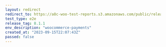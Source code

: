 ```yaml
---
layout: redirect
redirect_to: https://a8c-woo-test-reports.s3.amazonaws.com/public/release/8.1.1/woocommerce-payments/e2e/index.html
test_type: e2e
release_tag: 8.1.1
env_description: "woocommerce-payments"
created_at: "2023-09-15T22:07:43Z"
passed: false
---
```

